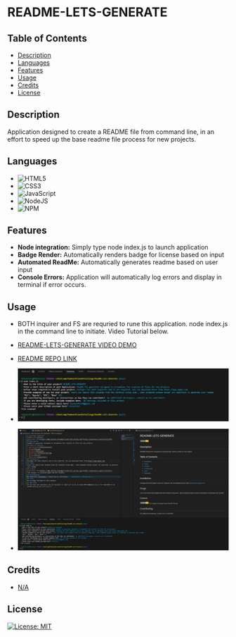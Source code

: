 # README-LETS-GENERATE

## Table of Contents

* [Description](#description)
* [Languages](#languages)
* [Features](#features)
* [Usage](#usage)
* [Credits](#credits)
* [License](#license)  


## Description
  Application designed to create a README file from command line, in an effort to speed up the base readme file process for new projects.

## Languages

* ![HTML5](https://img.shields.io/badge/html5-%23E34F26.svg?style=for-the-badge&logo=html5&logoColor=white)
* ![CSS3](https://img.shields.io/badge/css3-%231572B6.svg?style=for-the-badge&logo=css3&logoColor=white)
* ![JavaScript](https://img.shields.io/badge/javascript-%23323330.svg?style=for-the-badge&logo=javascript&logoColor=%23F7DF1E)
* ![NodeJS](https://img.shields.io/badge/node.js-6DA55F?style=for-the-badge&logo=node.js&logoColor=white)
* ![NPM](https://img.shields.io/badge/NPM-%23CB3837.svg?style=for-the-badge&logo=npm&logoColor=white)
## Features

* **Node integration:** Simply type node index.js to launch application 
* **Badge Render:** Automatically renders badge for license based on input 
* **Automated ReadMe:** Automatically generates readme based on user input 
* **Console Errors:** Application will automatically log errors and display in terminal if error occurs. 

## Usage

* BOTH inquirer and FS are requried to rune this application. node index.js in the command line to initiate. Video Tutorial below.

* [README-LETS-GENERATE VIDEO DEMO](https://drive.google.com/file/d/1_wbEWtN2dmmtNApcj5gOwFaD5tjUBWwX/view?usp=sharing)

* [README REPO LINK](https://github.com/IVIonsters/ReadMe-Lets-Generate)

* ![SCREENSHOTS GO HERE](./images/termina1.png)
* ![SCRENSHOTS HERE](./images/screenshot1.png)


## Credits

* [N/A](N/A)

## License

[![License: MIT](https://img.shields.io/badge/License-MIT-yellow.svg)](https://opensource.org/licenses/MIT)

